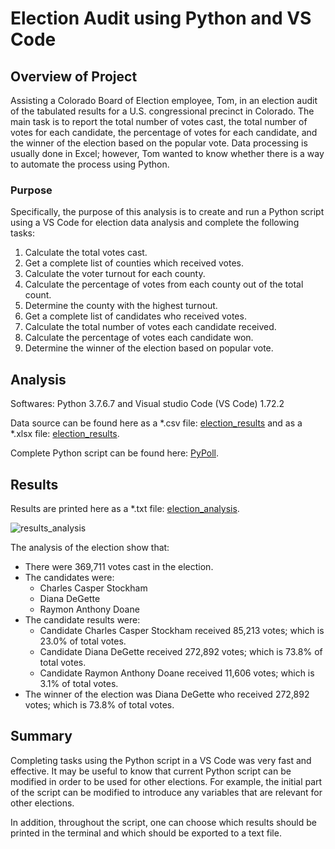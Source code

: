# Election Audit using Python and VS Code

## **Overview of Project**
Assisting a Colorado Board of Election employee, Tom, in an election audit of the tabulated results for a U.S. congressional precinct in Colorado. The main task is to report the total number of votes cast, the total number of votes for each candidate, the percentage of votes for each candidate, and the winner of the election based on the popular vote. Data processing is usually done in Excel; however, Tom wanted to know whether there is a way to automate the process using Python. 

### Purpose
Specifically, the purpose of this analysis is to create and run a Python script using a VS Code for election data analysis and complete the following tasks: 

1. Calculate the total votes cast.
2. Get a complete list of counties which received votes. 
3. Calculate the voter turnout for each county.
4. Calculate the percentage of votes from each county out of the total count.
5. Determine the county with the highest turnout.
6. Get a complete list of candidates who received votes. 
7. Calculate the total number of votes each candidate received.
8. Calculate the percentage of votes each candidate won.
9. Determine the winner of the election based on popular vote.



## **Analysis**
Softwares: Python 3.7.6.7 and Visual studio Code (VS Code) 1.72.2

Data source can be found here as a *.csv file: [election_results](https://github.com/MSF2141/election-analysis/blob/f3555399e3f34aa2e7c59b239359e56b726efc69/resources/election_results.csv)  and as a *.xlsx file: [election_results](https://github.com/MSF2141/election-analysis/blob/19c04d0dfbc2644c263757acf624e8c4d2005abd/resources/election_results.xlsx).

Complete Python script can be found here: [PyPoll](https://github.com/MSF2141/election-analysis/blob/0c4dd0e0e08adde640c2937e66c999f796bbf494/PyPoll_Challenge.py).



## **Results**
Results are printed here as a *.txt file: [election_analysis](https://github.com/MSF2141/election-analysis/blob/3066d208893af15b7448dfd2b48e40b37a8ce9c4/analysis/election_analysis.txt).

![results_analysis](https://github.com/MSF2141/election-analysis/blob/caabce88a2b68e45f244786ecb33190989fd43db/analysis/results_analysis.png)

The analysis of the election show that:
- There were 369,711 votes cast in the election.
- The candidates were:
     - Charles Casper Stockham
     - Diana DeGette
     - Raymon Anthony Doane
-  The candidate results were:
     - Candidate Charles Casper Stockham received 85,213 votes; which is 23.0% of total votes.
     - Candidate Diana DeGette received 272,892 votes; which is 73.8% of total votes.
     - Candidate Raymon Anthony Doane received 11,606 votes; which is 3.1% of total votes. 
- The winner of the election was Diana DeGette who received 272,892 votes; which is 73.8% of total votes.



## **Summary**
Completing tasks using the Python script in a VS Code was very fast and effective. It may be useful to know that current Python script can be modified in order to be used for other elections. For example, the initial part of the script can be modified to introduce any variables that are relevant for other elections. 

In addition, throughout the script, one can choose which results should be printed in the terminal and which should be exported to a text file. 


